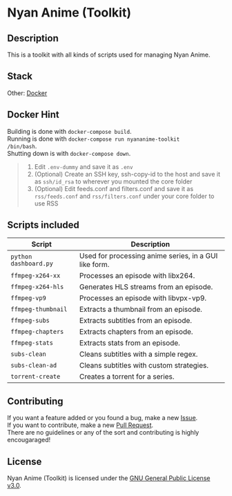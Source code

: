 # Nyan Anime (Toolkit)

## Description
This is a toolkit with all kinds of scripts used for managing Nyan Anime.

## Stack
Other: <a href="https://www.docker.com/">Docker<a>  

## Docker Hint
Building is done with <code>docker-compose build</code>.  
Running is done with <code>docker-compose run nyananime-toolkit /bin/bash</code>.  
Shutting down is with <code>docker-compose down</code>.
> 1) Edit <code>.env-dummy</code> and save it as <code>.env</code>  
> 2) (Optional) Create an SSH key, ssh-copy-id to the host and save it as <code>ssh/id_rsa</code> to wherever you mounted the core folder  
> 3) (Optional) Edit feeds.conf and filters.conf and save it as <code>rss/feeds.conf</code> and <code>rss/filters.conf</code> under your core folder to use RSS

## Scripts included
| Script                        | Description                                               |
| ----------------------------- | --------------------------------------------------------- |
| `python dashboard.py`         | Used for processing anime series, in a GUI like form.     |
| `ffmpeg-x264-xx`              | Processes an episode with libx264.                        |
| `ffmpeg-x264-hls`             | Generates HLS streams from an episode.                    |
| `ffmpeg-vp9`                  | Processes an episode with libvpx-vp9.                     |
| `ffmpeg-thumbnail`            | Extracts a thumbnail from an episode.                     |
| `ffmpeg-subs`                 | Extracts subtitles from an episode.                       |
| `ffmpeg-chapters`             | Extracts chapters from an episode.                        |
| `ffmpeg-stats`                | Extracts stats from an episode.                           |
| `subs-clean`                  | Cleans subtitles with a simple regex.                     |
| `subs-clean-ad`               | Cleans subtitles with custom strategies.                  |
| `torrent-create`              | Creates a torrent for a series.                           |

## Contributing
If you want a feature added or you found a bug, make a new <a href="https://github.com/nyananime-devs/nyananime-toolkit/issues">Issue</a>.  
If you want to contribute, make a new <a href="https://github.com/nyananime-devs/nyananime-toolkit/pulls">Pull Request</a>.  
There are no guidelines or any of the sort and contributing is highly encougaraged!

## License
Nyan Anime (Toolkit) is licensed under the [GNU General Public License v3.0](https://github.com/nyananime-devs/nyananime-toolkit/blob/master/LICENSE).
